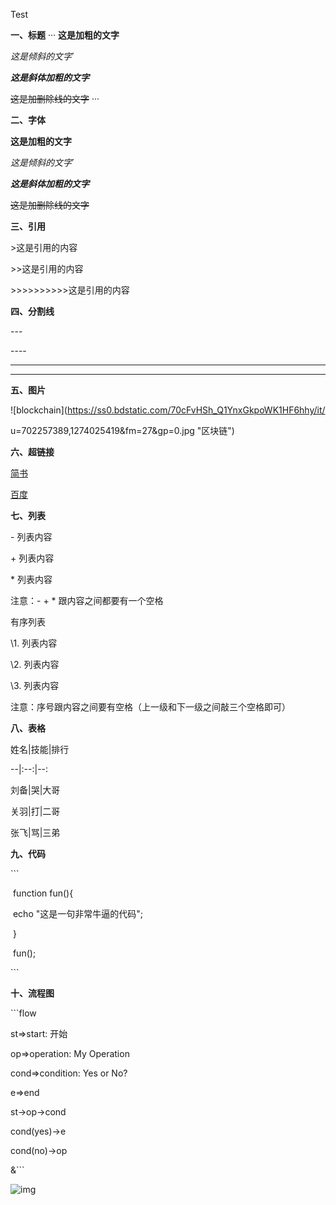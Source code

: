 Test

**一、标题**
···
**这是加粗的文字**

*这是倾斜的文字*`

***这是斜体加粗的文字***

~~这是加删除线的文字~~
···

**二、字体**

**这是加粗的文字**

*这是倾斜的文字*`

***这是斜体加粗的文字***

~~这是加删除线的文字~~

**三、引用**

\>这是引用的内容

\>>这是引用的内容

\>>>>>>>>>>这是引用的内容

**四、分割线**

\---

\----

***

*****

**五、图片**

![blockchain](https://ss0.bdstatic.com/70cFvHSh_Q1YnxGkpoWK1HF6hhy/it/

u=702257389,1274025419&fm=27&gp=0.jpg "区块链")

**六、超链接**

[简书](http://jianshu.com)

[百度](http://baidu.com)

**七、列表**

\- 列表内容

\+ 列表内容

\* 列表内容

注意：- + * 跟内容之间都要有一个空格

有序列表

\1. 列表内容

\2. 列表内容

\3. 列表内容

注意：序号跟内容之间要有空格（上一级和下一级之间敲三个空格即可）

**八、表格**

姓名|技能|排行

--|:--:|--:

刘备|哭|大哥

关羽|打|二哥

张飞|骂|三弟

**九、代码**

\```

​    function fun(){

​         echo "这是一句非常牛逼的代码";

​    }

​    fun();

\```

**十、流程图**

\```flow

st=>start: 开始

op=>operation: My Operation

cond=>condition: Yes or No?

e=>end

st->op->cond

cond(yes)->e

cond(no)->op

&```

![img](D:\youdaobiji\jerryy00@163.com\27b5234d192642c68a8d76fa679a37f9\clipboard.png)
